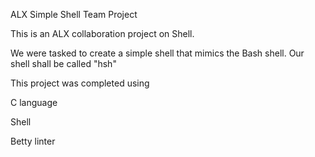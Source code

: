 ALX Simple Shell Team Project


This is an ALX collaboration project on Shell.

We were tasked to create a simple shell that mimics the Bash
shell. Our shell shall be called "hsh"


This project was completed using

C language

Shell

Betty linter
